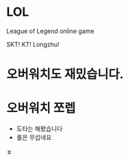 # LOL
League of Legend
online game

SKT! KT! Longzhu!

# 오버워치도 재밌습니다.

# 오버워치 쪼렙

- 도타는 해봤습니다
- 롤은 무섭네요

ㅍ